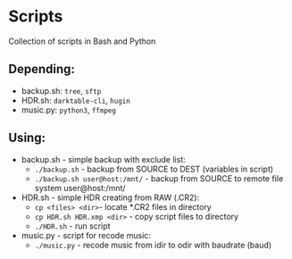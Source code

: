 # Scripts
Collection of scripts in Bash and Python

## Depending:
- backup.sh: `tree`, `sftp`
- HDR.sh: `darktable-cli`, `hugin`
- music.py: `python3`, `ffmpeg`

## Using:
- backup.sh - simple backup with exclude list:
  - `./backup.sh` - backup from SOURCE to DEST (variables in script)
  - `./backup.sh user@host:/mnt/` - backup from SOURCE to remote file system user@host:/mnt/
- HDR.sh - simple HDR creating from RAW (.CR2):
  - `cp <files> <dir>`- locate *.CR2 files in directory
  - `cp HDR.sh HDR.xmp <dir>` - copy script files to directory
  - `./HDR.sh` - run script
- music.py - script for recode music:
  - `./music.py` - recode music from idir to odir with baudrate (baud)
